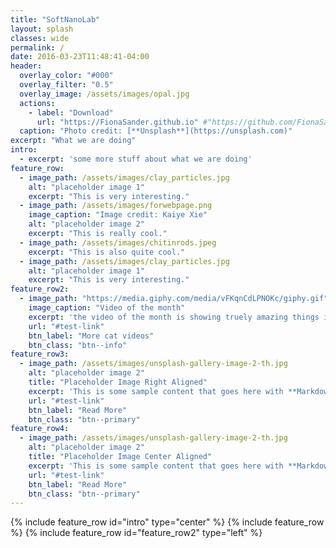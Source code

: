 ```yaml
---
title: "SoftNanoLab"
layout: splash
classes: wide
permalink: /
date: 2016-03-23T11:48:41-04:00
header:
  overlay_color: "#000"
  overlay_filter: "0.5"
  overlay_image: /assets/images/opal.jpg
  actions:
    - label: "Download"
      url: "https://FionaSander.github.io" #"https://github.com/FionaSander/softnanolab/"
  caption: "Photo credit: [**Unsplash**](https://unsplash.com)"
excerpt: "What we are doing"
intro: 
  - excerpt: 'some more stuff about what we are doing'
feature_row:
  - image_path: /assets/images/clay_particles.jpg 
    alt: "placeholder image 1"
    excerpt: "This is very interesting."
  - image_path: /assets/images/forwebpage.png
    image_caption: "Image credit: Kaiye Xie"
    alt: "placeholder image 2"
    excerpt: "This is really cool."
  - image_path: /assets/images/chitinrods.jpeg
    excerpt: "This is also quite cool."
  - image_path: /assets/images/clay_particles.jpg 
    alt: "placeholder image 1"
    excerpt: "This is very interesting."
feature_row2:
  - image_path: "https://media.giphy.com/media/vFKqnCdLPNOKc/giphy.gif"
    image_caption: "Video of the month"
    excerpt: 'the video of the month is showing truely amazing things indeed'
    url: "#test-link"
    btn_label: "More cat videos"
    btn_class: "btn--info"
feature_row3:
  - image_path: /assets/images/unsplash-gallery-image-2-th.jpg
    alt: "placeholder image 2"
    title: "Placeholder Image Right Aligned"
    excerpt: 'This is some sample content that goes here with **Markdown** formatting. Right aligned with `type="right"`'
    url: "#test-link"
    btn_label: "Read More"
    btn_class: "btn--primary"
feature_row4:
  - image_path: /assets/images/unsplash-gallery-image-2-th.jpg
    alt: "placeholder image 2"
    title: "Placeholder Image Center Aligned"
    excerpt: 'This is some sample content that goes here with **Markdown** formatting. Centered with `type="center"`'
    url: "#test-link"
    btn_label: "Read More"
    btn_class: "btn--primary"
---
```


{% include feature_row id="intro" type="center" %}
{% include feature_row %}
{% include feature_row id="feature_row2" type="left" %}


